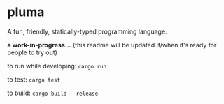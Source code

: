 # pluma

A fun, friendly, statically-typed programming language.

**a work-in-progress...** (this readme will be updated if/when it's ready for people to try out)

to run while developing: `cargo run`

to test: `cargo test`

to build: `cargo build --release`